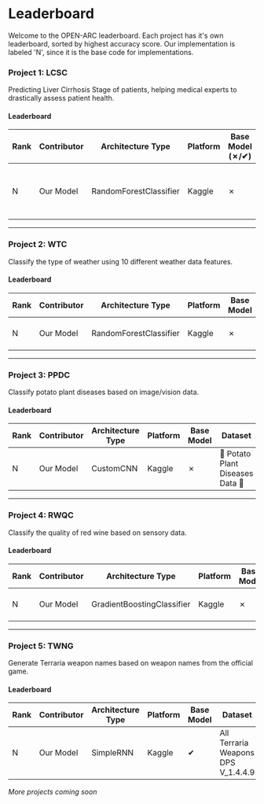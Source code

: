 # Leaderboard
Welcome to the OPEN-ARC leaderboard. Each project has it's own leaderboard, sorted by highest accuracy score. Our implementation is labeled 'N', since it is the base code for implementations.

### Project 1: LCSC
Predicting Liver Cirrhosis Stage of patients, helping medical experts to drastically assess patient health.

#### Leaderboard

| Rank | Contributor | Architecture Type | Platform | Base Model (✗/✔) | Dataset | Accuracy | Link |
|------|-------------|-------------------|----------|------------|---------|----------|------|
| N    | Our Model   | RandomForestClassifier             | Kaggle    | ✗        | Liver Cirrhosis Stage Classification 🩺 | 95.6%    | [Notebook](https://github.com/Infinitode/OPEN-ARC/Project-1-LCSC/project-1-lcsc.ipynb) |

---

### Project 2: WTC
Classify the type of weather using 10 different weather data features.

#### Leaderboard

| Rank | Contributor | Architecture Type | Platform | Base Model | Dataset | Accuracy | Link |
|------|-------------|-------------------|----------|------------|---------|----------|------|
| N    | Our Model   | RandomForestClassifier             | Kaggle    | ✗        | Weather Type Classification | 91.2%    | [Notebook](https://github.com/Infinitode/OPEN-ARC/Project-2-WTC/project-2-wtc.ipynb) |

---

### Project 3: PPDC
Classify potato plant diseases based on image/vision data.

#### Leaderboard

| Rank | Contributor | Architecture Type | Platform | Base Model | Dataset | Accuracy | Link |
|------|-------------|-------------------|----------|------------|---------|----------|------|
| N    | Our Model   | CustomCNN             | Kaggle    | ✗        | 🌱 Potato Plant Diseases Data 🍂 | 95.1%    | [Notebook](https://github.com/Infinitode/OPEN-ARC/Project-3-PPDC/project-3-ppdc.ipynb) |

---

### Project 4: RWQC
Classify the quality of red wine based on sensory data.

#### Leaderboard

| Rank | Contributor | Architecture Type | Platform | Base Model | Dataset | Accuracy | Link |
|------|-------------|-------------------|----------|------------|---------|----------|------|
| N | Our Model | GradientBoostingClassifier | Kaggle | ✗ | Red Wine Quality | 72.8% | [Notebook](https://github.com/Infinitode/OPEN-ARC/Project-4-RWQC/project-4-rwqc.ipynb) |

---

### Project 5: TWNG
Generate Terraria weapon names based on weapon names from the official game.

#### Leaderboard

| Rank | Contributor | Architecture Type | Platform | Base Model | Dataset | Accuracy | Link |
|------|-------------|-------------------|----------|------------|---------|----------|------|
| N    | Our Model   | SimpleRNN             | Kaggle    | ✔        | All Terraria Weapons DPS V_1.4.4.9 | 78.6%    | [Notebook](https://github.com/Infinitode/OPEN-ARC/Project-5-TWNG/project-5-twng.ipynb) |

*More projects coming soon*